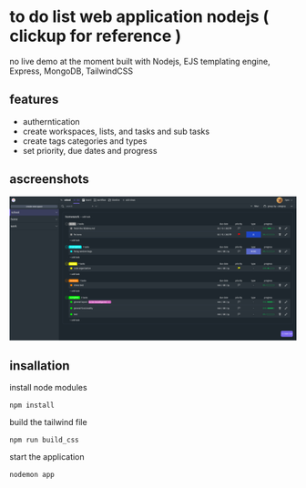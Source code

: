 # to do list web application nodejs ( clickup for reference )
no live demo at the moment
built with Nodejs, EJS templating engine, Express, MongoDB, TailwindCSS


## features
- autherntication
- create workspaces, lists, and tasks and sub tasks
- create tags categories and types
- set priority, due dates and progress


## ascreenshots
![image info](./images/main.png)

## insallation
install node modules
```
npm install
```
build the tailwind file 
```
npm run build_css
```
start the application
```
nodemon app
```